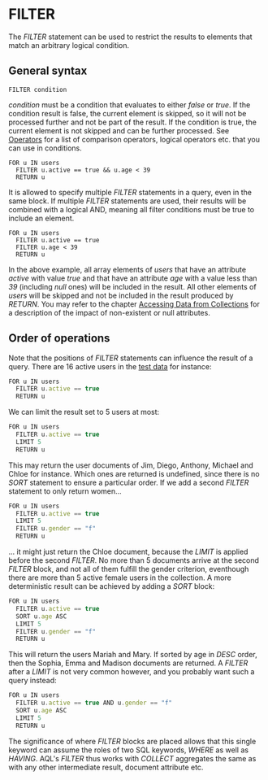 FILTER
======

The *FILTER* statement can be used to restrict the results to elements that
match an arbitrary logical condition.

General syntax
--------------

```
FILTER condition
```

*condition* must be a condition that evaluates to either *false* or *true*. If
the condition result is false, the current element is skipped, so it will not be
processed further and not be part of the result. If the condition is true, the
current element is not skipped and can be further processed.
See [Operators](../Operators.md) for a list of comparison operators, logical
operators etc. that you can use in conditions.

```
FOR u IN users
  FILTER u.active == true && u.age < 39
  RETURN u
```

It is allowed to specify multiple *FILTER* statements in a query, even in
the same block. If multiple *FILTER* statements are used, their results will be
combined with a logical AND, meaning all filter conditions must be true to
include an element.

```
FOR u IN users
  FILTER u.active == true
  FILTER u.age < 39
  RETURN u
```

In the above example, all array elements of *users*  that have an attribute
*active* with value *true* and that have an attribute *age* with a value less
than *39* (including *null* ones) will be included in the result. All other
elements of *users* will be skipped and not be included in the result produced
by *RETURN*. You may refer to the chapter [Accessing Data from Collections](../Fundamentals/DocumentData.md)
for a description of the impact of non-existent or null attributes.

Order of operations
-------------------

Note that the positions of *FILTER* statements can influence the result of a query.
There are 16 active users in the [test data](../Examples/README.md#example-data)
for instance:

```js
FOR u IN users
  FILTER u.active == true
  RETURN u
```

We can limit the result set to 5 users at most:

```js
FOR u IN users
  FILTER u.active == true
  LIMIT 5
  RETURN u
```

This may return the user documents of Jim, Diego, Anthony, Michael and Chloe for
instance. Which ones are returned is undefined, since there is no *SORT* statement
to ensure a particular order. If we add a second *FILTER* statement to only return
women...

```js
FOR u IN users
  FILTER u.active == true
  LIMIT 5
  FILTER u.gender == "f"
  RETURN u
```

... it might just return the Chloe document, because the *LIMIT* is applied before
the second *FILTER*. No more than 5 documents arrive at the second *FILTER* block,
and not all of them fulfill the gender criterion, eventhough there are more than
5 active female users in the collection. A more deterministic result can be achieved
by adding a *SORT* block:

```js
FOR u IN users
  FILTER u.active == true
  SORT u.age ASC
  LIMIT 5
  FILTER u.gender == "f"
  RETURN u
```

This will return the users Mariah and Mary. If sorted by age in *DESC* order,
then the Sophia, Emma and Madison documents are returned. A *FILTER* after a
*LIMIT* is not very common however, and you probably want such a query instead:

```js
FOR u IN users
  FILTER u.active == true AND u.gender == "f"
  SORT u.age ASC
  LIMIT 5
  RETURN u
```

The significance of where *FILTER* blocks are placed allows that this single
keyword can assume the roles of two SQL keywords, *WHERE* as well as *HAVING*.
AQL's *FILTER* thus works with *COLLECT* aggregates the same as with any other
intermediate result, document attribute etc.
